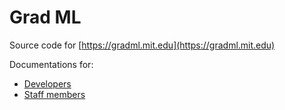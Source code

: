 # Grad ML

Source code for [https://gradml.mit.edu](https://gradml.mit.edu)

Documentations for:

- [Developers](/_docs/_devs.md)
- [Staff members](/_docs/_staff.md)
